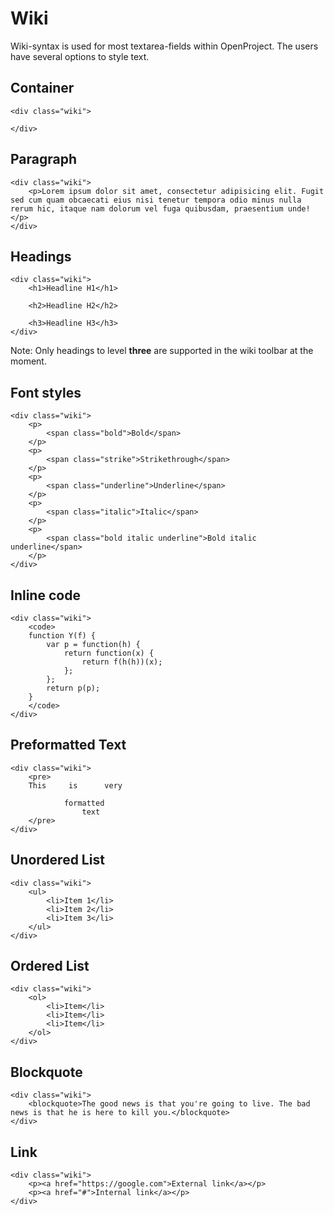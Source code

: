# Wiki

Wiki-syntax is used for most textarea-fields within OpenProject. The users have several options to style text.

## Container

```
<div class="wiki">
    
</div>
```

## Paragraph

```
<div class="wiki">
    <p>Lorem ipsum dolor sit amet, consectetur adipisicing elit. Fugit sed cum quam obcaecati eius nisi tenetur tempora odio minus nulla rerum hic, itaque nam dolorum vel fuga quibusdam, praesentium unde!</p>
</div>
```

## Headings

```
<div class="wiki">
    <h1>Headline H1</h1>

    <h2>Headline H2</h2>

    <h3>Headline H3</h3>
</div>
```

Note: Only headings to level **three** are supported in the wiki toolbar at the moment.

## Font styles

```
<div class="wiki">
    <p>
        <span class="bold">Bold</span>
    </p>
    <p>
        <span class="strike">Strikethrough</span>
    </p>
    <p>
        <span class="underline">Underline</span>
    </p>
    <p>
        <span class="italic">Italic</span>
    </p>
    <p>
        <span class="bold italic underline">Bold italic underline</span>
    </p>
</div>
```

## Inline code

```
<div class="wiki">
    <code>
    function Y(f) {
        var p = function(h) {
            return function(x) {
                return f(h(h))(x);
            };
        };
        return p(p);
    }
    </code>
</div>
```

## Preformatted Text

```
<div class="wiki">
    <pre>
    This     is      very 

            formatted
                text
    </pre>
</div>
```

## Unordered List

```
<div class="wiki">
    <ul>
        <li>Item 1</li>
        <li>Item 2</li>
        <li>Item 3</li>
    </ul>
</div>
```

## Ordered List

```
<div class="wiki">
    <ol>
        <li>Item</li>
        <li>Item</li>
        <li>Item</li>
    </ol>
</div>
```

## Blockquote

```
<div class="wiki">
    <blockquote>The good news is that you're going to live. The bad news is that he is here to kill you.</blockquote>
</div>
```

## Link

```
<div class="wiki">
    <p><a href="https://google.com">External link</a></p>
    <p><a href="#">Internal link</a></p>
</div>
```
